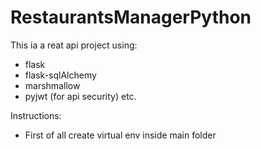 # RestaurantsManagerPython

This ia a reat api project using:
* flask 
* flask-sqlAlchemy
* marshmallow
* pyjwt (for api security) etc.

Instructions: 
* First of all create virtual env inside main folder 
